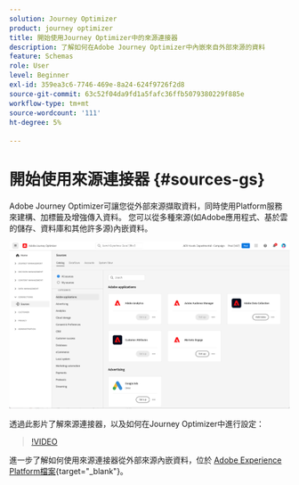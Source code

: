 ```yaml
---
solution: Journey Optimizer
product: journey optimizer
title: 開始使用Journey Optimizer中的來源連接器
description: 了解如何在Adobe Journey Optimizer中內嵌來自外部來源的資料
feature: Schemas
role: User
level: Beginner
exl-id: 359ea3c6-7746-469e-8a24-624f9726f2d8
source-git-commit: 63c52f04da9fd1a5fafc36ffb5079380229f885e
workflow-type: tm+mt
source-wordcount: '111'
ht-degree: 5%

---
```


# 開始使用來源連接器 {#sources-gs}

Adobe Journey Optimizer可讓您從外部來源擷取資料，同時使用Platform服務來建構、加標籤及增強傳入資料。 您可以從多種來源(如Adobe應用程式、基於雲的儲存、資料庫和其他許多源)內嵌資料。

![](assets/sources-home.png)

透過此影片了解來源連接器，以及如何在Journey Optimizer中進行設定：

>[!VIDEO](https://video.tv.adobe.com/v/335919?quality=12)

進一步了解如何使用來源連接器從外部來源內嵌資料，位於 [Adobe Experience Platform檔案](https://experienceleague.adobe.com/docs/experience-platform/sources/home.html?lang=zh-Hant){target=&quot;_blank&quot;}。

